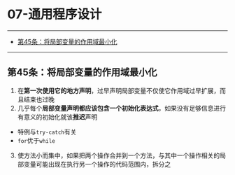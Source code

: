 ﻿# 07-通用程序设计

---

- [第45条：将局部变量的作用域最小化](#第45条将局部变量的作用域最小化)
---

## 第45条：将局部变量的作用域最小化

1. 在**第一次使用它的地方声明**，过早声明局部变量不仅使它作用域过早扩展，而且结束也过晚
2. 几乎每个**局部变量声明都应该包含一个初始化表达式**，如果没有足够信息进行有意义的初始化就该**推迟**声明
  * 特例与`try-catch`有关
  * `for`优于`while`
3. 使方法小而集中，如果把两个操作合并到一个方法，与其中一个操作相关的局部变量可能出现在执行另一个操作的代码范围内，拆分之